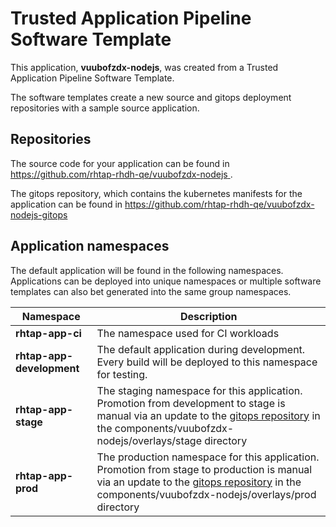 # Trusted Application Pipeline Software Template

This application, **vuubofzdx-nodejs**, was created from a Trusted Application Pipeline Software Template.

The software templates create a new source and gitops deployment repositories with a sample source application. 

## Repositories

The source code for your application can be found in [https://github.com/rhtap-rhdh-qe/vuubofzdx-nodejs ](https://github.com/rhtap-rhdh-qe/vuubofzdx-nodejs ).
 
The gitops repository, which contains the kubernetes manifests for the application can be found in 
[https://github.com/rhtap-rhdh-qe/vuubofzdx-nodejs-gitops ](https://github.com/rhtap-rhdh-qe/vuubofzdx-nodejs-gitops ) 

## Application namespaces 

The default application will be found in the following namespaces. Applications can be deployed into unique namespaces or multiple software templates can also bet generated into the same group namespaces.  

|  Namespace   |  Description   |  
| -------- | -------- |
| **rhtap-app-ci** | The namespace used for CI workloads |
| **rhtap-app-development** | The default application during development. Every build will be deployed to this namespace for testing. |
| **rhtap-app-stage** | The staging namespace for this application. Promotion from development to stage is manual via an update to the [gitops repository](https://github.com/rhtap-rhdh-qe/vuubofzdx-nodejs-gitops ) in the components/vuubofzdx-nodejs/overlays/stage directory |
| **rhtap-app-prod** | The production namespace for this application. Promotion from stage to production is manual via an update to the [gitops repository](https://github.com/rhtap-rhdh-qe/vuubofzdx-nodejs-gitops ) in the components/vuubofzdx-nodejs/overlays/prod directory |